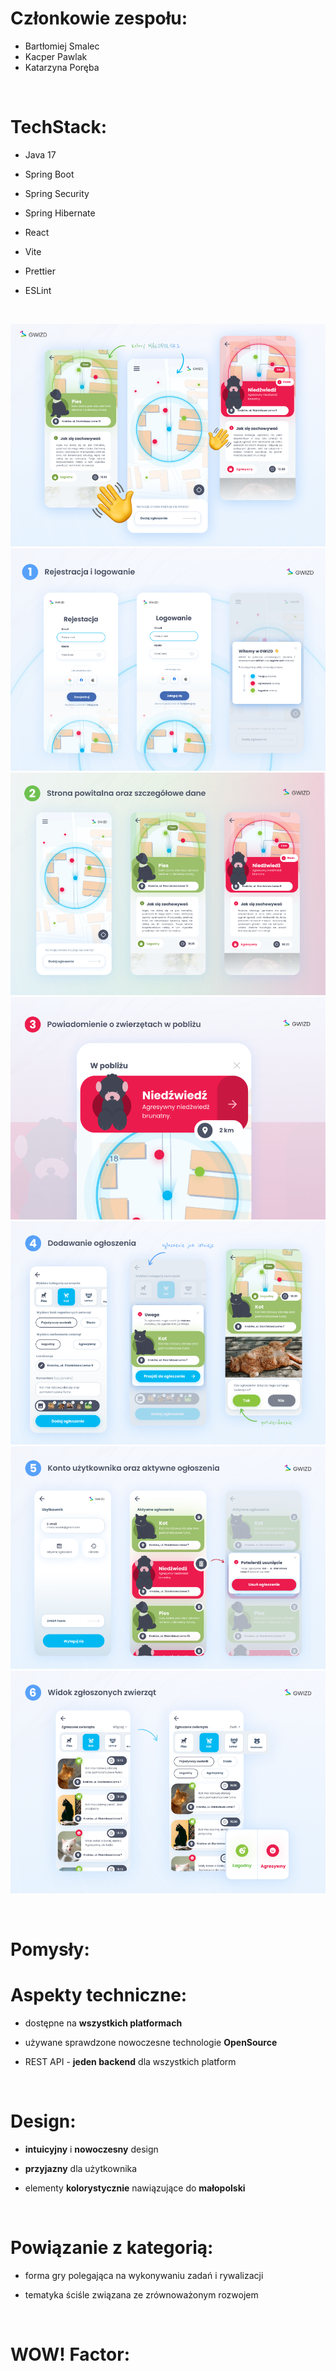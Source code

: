 # Członkowie zespołu:
- Bartłomiej Smalec
- Kacper Pawlak
- Katarzyna Poręba 

<br />

# TechStack:
- Java 17
- Spring Boot
- Spring Security
- Spring Hibernate

- React
- Vite
- Prettier
- ESLint

<br />

![alt text](./resources/3.png)
![alt text](./resources/4.png)
![alt text](./resources/5.png)
![alt text](./resources/6.png)
![alt text](./resources/7.png)
![alt text](./resources/8.png)
![alt text](./resources/9.png)


<br />

# Pomysły:


# Aspekty techniczne:

  - dostępne na **wszystkich platformach**

  - używane sprawdzone nowoczesne technologie **OpenSource**

  - REST API - **jeden backend** dla wszystkich platform

<br />

# Design:

  - **intuicyjny** i **nowoczesny** design

  - **przyjazny** dla użytkownika

  - elementy **kolorystycznie** nawiązujące do **małopolski**

<br />

# Powiązanie z kategorią:

  - forma gry polegająca na wykonywaniu zadań i rywalizacji

  - tematyka ściśle związana ze zrównoważonym rozwojem

<br />

# WOW! Factor:
